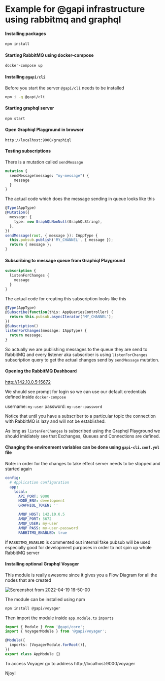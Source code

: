 # Example for @gapi infrastructure using rabbitmq and graphql

#### Installing packages

```bash
npm install
```

#### Starting RabbitMQ using docker-compose

```bash
docker-compose up
```

#### Installing `@gapi/cli`

Before you start the server `@gapi/cli` needs to be installed

```bash
npm i -g @gapi/cli
```

#### Starting graphql server

```bash
npm start
```

#### Open Graphiql Playground in browser

```
http://localhost:9000/graphiql
```

#### Testing subscriptions

There is a mutation called `sendMessage`

```graphql
mutation {
  sendMessage(message: "my-message") {
    message
  }
}
```

The actual code which does the message sending in queue looks like this

```typescript
@Type(AppType)
@Mutation({
  message: {
    type: new GraphQLNonNull(GraphQLString),
  },
})
sendMessage(root, { message }): IAppType {
  this.pubsub.publish('MY_CHANNEL', { message });
  return { message };
}
```

#### Subscribing to message queue from Graphiql Playground

```graphql
subscription {
  listenForChanges {
    message
  }
}
```

The actual code for creating this subscription looks like this

```typescript
@Type(AppType)
@Subscribe(function(this: AppQueriesController) {
  return this.pubsub.asyncIterator('MY_CHANNEL');
})
@Subscription()
listenForChanges(message: IAppType) {
  return message;
}
```

So actually we are publishing messages to the queue they are send to RabbitMQ and every listener aka subscriber is using `listenForChanges` subscription query to get the actual changes send by `sendMessage` mutation.

#### Opening the RabbitMQ Dashboard

http://142.10.0.5:15672

We should see prompt for login so we can use our default credentials defined inside `docker-compose`

username: `my-user`
password: `my-user-password`

Notice that until you have a subscriber to a particular topic the connection with RabbitMQ is lazy and will not be established.

As long as `listenForChanges` is subscribed using the Graphql Playground we should imidiately see that Exchanges, Queues and Connections are defined.

#### Changing the environment variables can be done using `gapi-cli.conf.yml` file

Note: in order for the changes to take effect server needs to be stopped and started again

```yml
config:
  # Application configuration
  app:
    local:
      API_PORT: 9000
      NODE_ENV: development
      GRAPHIQL_TOKEN: ''

      AMQP_HOST: 142.10.0.5
      AMQP_PORT: 5672
      AMQP_USER: my-user
      AMQP_PASS: my-user-password
      RABBITMQ_ENABLED: true
```

If `RABBITMQ_ENABLED` is commented out internal fake pubsub will be used especially good for development purposes in order to not spin up whole RabbitMQ server


#### Installing optional Graphql Voyager

This module is really awesome since it gives you a Flow Diagram for all the nodes that are created

![Screenshot from 2022-04-19 16-50-00](https://user-images.githubusercontent.com/19847933/164018785-08acd32d-5c5a-47c9-a8cf-2185faf1c2f1.png)



The module can be installed using npm

```bash
npm install @gapi/voyager
```

Then import the module inside `app.module.ts` `imports`

```typescript
import { Module } from '@gapi/core';
import { VoyagerModule } from '@gapi/voyager';

@Module({
  imports: [VoyagerModule.forRoot()],
})
export class AppModule {}
```

To access Voyager go to address http://localhost:9000/voyager

Njoy!
